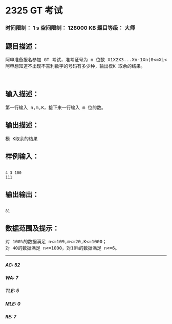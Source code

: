 # 2325 GT 考试   
### 时间限制： 1 s     空间限制： 128000 KB     题目等级： 大师  
## 题目描述：  

<pre>
阿申准备报名参加 GT 考试，准考证号为 n 位数 X1X2X3...Xn-1Xn(0<=Xi<=9)，他不希望准考证号上出现不吉利的数字。他的不吉利数字 A1A2A3...Am-1Am(0<=Ai<=9)有 m位，不出现是指 X1X2X3...Xn-1Xn中没有恰好一段等于 A1A2A3...Am-1Am。A1和 X1可以为0。   
阿申想知道不出现不吉利数字的号码有多少种，输出模K 取余的结果。   
  

</pre>
  
  
## 输入描述：  

<pre>
第一行输入 n,m,K，接下来一行输入 m 位的数。
</pre>
  
  
## 输出描述：  

<pre>
模 K取余的结果
</pre>
  
  
## 样例输入：  

<pre><code>
4 3 100   
111
</code></pre>
  
  
## 输出输出：  

<pre><code>
81 
</code></pre>
  
  
## 数据范围及提示：  

<pre>
对 100%的数据满足 n<=109,m<=20,K<=1000；  
对 40的数据满足 n<=1000，对10%的数据满足 n<=6。
</pre>
  
  
***  

##### AC: 52  
##### WA: 7  
##### TLE: 5  
##### MLE: 0  
##### RE: 7  
